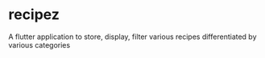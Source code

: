 # recipez
A flutter application to store, display, filter various recipes differentiated by various categories
